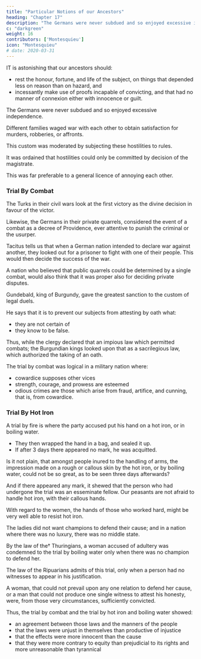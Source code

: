 ```yaml
---
title: "Particular Notions of our Ancestors"
heading: "Chapter 17"
description: "The Germans were never subdued and so enjoyed excessive independence. Different families waged war with each other, to obtain satisfaction for murders, robberies, or affronts"
c: "darkgreen"
weight: 16
contributors: ['Montesquieu']
icon: "Montesquieu"
# date: 2020-03-31
---
```





IT is astonishing that our ancestors should: 
- rest the honour, fortune, and life of the subject, on things that depended less on reason than on hazard, and
- incessantly make use of proofs incapable of convicting, and that had no manner of connexion either with innocence or guilt.

The Germans were never subdued and so enjoyed excessive independence. 

Different families waged war with each other to obtain satisfaction for murders, robberies, or affronts.

This custom was moderated by subjecting these hostilities to rules. 

It was ordained that hostilities could only be committed by decision of the magistrate. 

This was far preferable to a general licence of annoying each other.


### Trial By Combat

The Turks in their civil wars look at the first victory as the divine decision in favour of the victor.

Likewise, the Germans in their private quarrels, considered the event of a combat as a decree of Providence, ever attentive to punish the criminal or the usurper.

Tacitus tells us that when a German nation intended to declare war against another, they looked out for a prisoner to fight with one of their people. This would then decide the success of the war.

A nation who believed that public quarrels could be determined by a single combat, would also think that it was proper also for deciding private disputes.

Gundebald, king of Burgundy, gave the greatest sanction to the custom of legal duels.

He says that it is to prevent our subjects from attesting by oath what:
- they are not certain of
- they know to be false.

Thus, while the clergy declared that an impious law which permitted combats; the Burgundian kings looked upon that as a sacrilegious law, which authorized the taking of an oath.


The trial by combat was logical in a military nation where:
- cowardice supposes other vices
- strength, courage, and prowess are esteemed
- odious crimes are those which arise from fraud, artifice, and cunning, that is, from cowardice.
<!-- had some reason for it founded on experience. -->

<!-- It is an argument of a person’s having deviated from the principles of his education, of his being insensible of honour, and of having refused to be directed by those maxims which govern other men; it shews, that he neither fears their contempt, nor sets any value upon their esteem.

Men of any tolerable extraction seldom want either the dexterity requisite to co-operate with strength, or the strength necessary to concur with courage; for as they set a value upon honour, they are practised in matters, without which this honour cannot be obtained. -->


### Trial By Hot Iron

A trial by fire is where the party accused put his hand on a hot iron, or in boiling water. 
- They then wrapped the hand in a bag, and sealed it up.
- If after 3 days there appeared no mark, he was acquitted.

Is it not plain, that amongst people inured to the handling of arms, the impression made on a rough or callous skin by the hot iron, or by boiling water, could not be so great, as to be seen three days afterwards?

And if there appeared any mark, it shewed that the person who had undergone the trial was an esseminate fellow.
Our peasants are not afraid to handle hot iron, with their callous hands.


With regard to the women, the hands of those who worked hard, might be very well able to resist hot iron.

The ladies did not want champions to defend their cause; and in a nation where there was no luxury, there was no middle state.


By the law of the† Thuringians, a woman accused of adultery was condemned to the trial by boiling water only when there was no champion to defend her. 

The law of the Ripuarians admits of this trial, only when a person had no witnesses to appear in his justification.

A woman, that could not prevail upon any one relation to defend her cause, or a man that could not produce one single witness to attest his honesty, were, from those very circumstances, sufficiently convicted.

Thus, the trial by combat and the trial by hot iron and boiling water showed: 
- an agreement between those laws and the manners of the people
- that the laws were unjust in themselves than productive of injustice
- that the effects were more innocent than the cause
- that they were more contrary to equity than prejudicial to its rights and more unreasonable than tyrannical
